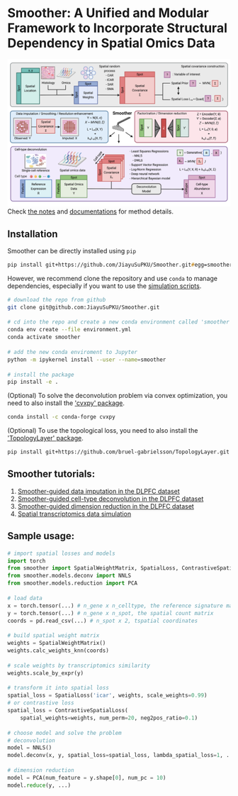 # Smoother: A Unified and Modular Framework to Incorporate Structural Dependency in Spatial Omics Data
![Overview](/docs/img/Smoother_overview.png)
Check [the notes](/docs/Smoother_sup_notes.pdf) and [documentations](/docs/smoother/index.md) for method details.

## Installation
Smoother can be directly installed using `pip`
```zsh
pip install git+https://github.com/JiayuSuPKU/Smoother.git#egg=smoother
```

However, we recommend clone the repository and use `conda` to manage dependencies, especially if you want to use the [simulation scripts](/simulation/README.md).
```zsh
# download the repo from github
git clone git@github.com:JiayuSuPKU/Smoother.git

# cd into the repo and create a new conda environment called 'smoother'
conda env create --file environment.yml
conda activate smoother

# add the new conda enviroment to Jupyter
python -m ipykernel install --user --name=smoother

# install the package
pip install -e .
```

(Optional) To solve the deconvolution problem via convex optimization, 
you need to also install the ['cvxpy' package](https://www.cvxpy.org/).

```zsh
conda install -c conda-forge cvxpy
```

(Optional) To use the topological loss, you need to also install the 
['TopologyLayer' package](https://github.com/bruel-gabrielsson/TopologyLayer).

```zsh
pip install git+https://github.com/bruel-gabrielsson/TopologyLayer.git
```

## Smoother tutorials:
1. [Smoother-guided data imputation in the DLPFC dataset](/tutorials/tutorial_impute.ipynb)
2. [Smoother-guided cell-type deconvolution in the DLPFC dataset](/tutorials/tutorial_deconv.ipynb)
3. [Smoother-guided dimension reduction in the DLPFC dataset](/tutorials/tutorial_dr.ipynb)
4. [Spatial transcriptomics data simulation](/simulation/README.md)

## Sample usage:
```python
# import spatial losses and models
import torch
from smoother import SpatialWeightMatrix, SpatialLoss, ContrastiveSpatialLoss
from smoother.models.deconv import NNLS
from smoother.models.reduction import PCA

# load data
x = torch.tensor(...) # n_gene x n_celltype, the reference signature matrix
y = torch.tensor(...) # n_gene x n_spot, the spatial count matrix
coords = pd.read_csv(...) # n_spot x 2, tspatial coordinates

# build spatial weight matrix
weights = SpatialWeightMatrix()
weights.calc_weights_knn(coords)

# scale weights by transcriptomics similarity
weights.scale_by_expr(y)

# transform it into spatial loss
spatial_loss = SpatialLoss('icar', weights, scale_weights=0.99)
# or contrastive loss
spatial_loss = ContrastiveSpatialLoss(
    spatial_weights=weights, num_perm=20, neg2pos_ratio=0.1)

# choose model and solve the problem
# deconvolution
model = NNLS()
model.deconv(x, y, spatial_loss=spatial_loss, lambda_spatial_loss=1, ...)

# dimension reduction
model = PCA(num_feature = y.shape[0], num_pc = 10)
model.reduce(y, ...)
```